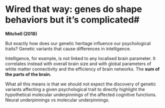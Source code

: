 # Wired that way: genes do shape behaviors but it’s complicated#
**Mitchell (2018)**

But exactly how does our genetic heritage influence our psychological traits?
Genetic variants that cause differences in intelligence.

Intelligence, for example, is not linked to any localised brain parameter. It correlates instead with overall brain size and with global parameters of white matter connectivity and the efficiency of brain networks.
The **sum of the parts of the brain.**

What all this means is that we should not expect the discovery of genetic variants affecting a given psychological trait to directly highlight the hypothetical molecular underpinnings of the affected cognitive functions.
Neural underpinnings vs molecular underpinnings.